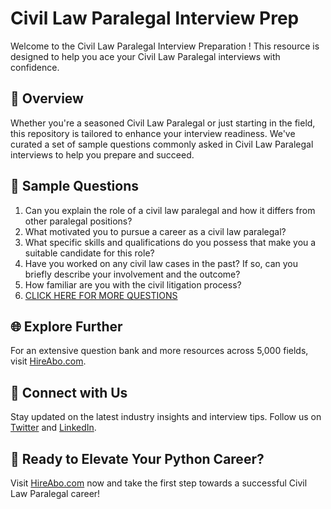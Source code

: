 # Civil Law Paralegal Interview Prep

Welcome to the Civil Law Paralegal Interview Preparation ! This resource is designed to help you ace your Civil Law Paralegal interviews with confidence.

## 🚀 Overview

Whether you're a seasoned Civil Law Paralegal or just starting in the field, this repository is tailored to enhance your interview readiness. We've curated a set of sample questions commonly asked in Civil Law Paralegal interviews to help you prepare and succeed.

## 📝 Sample Questions

1. Can you explain the role of a civil law paralegal and how it differs from other paralegal positions?
2. What motivated you to pursue a career as a civil law paralegal?
3. What specific skills and qualifications do you possess that make you a suitable candidate for this role?
4. Have you worked on any civil law cases in the past? If so, can you briefly describe your involvement and the outcome?
5. How familiar are you with the civil litigation process?
6. [CLICK HERE FOR MORE QUESTIONS](https://hireabo.com/job/9_0_32/Civil%20Law%20Paralegal)

## 🌐 Explore Further

For an extensive question bank and more resources across 5,000 fields, visit [HireAbo.com](https://www.hireabo.com).

## 📱 Connect with Us

Stay updated on the latest industry insights and interview tips. Follow us on [Twitter](https://twitter.com/hireabo) and [LinkedIn](https://www.linkedin.com/in/hire-abo-3609972a8/).

## 🚀 Ready to Elevate Your Python Career?

Visit [HireAbo.com](https://www.hireabo.com) now and take the first step towards a successful Civil Law Paralegal career!